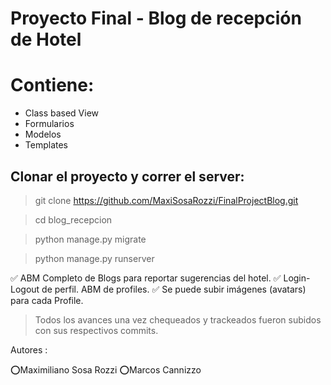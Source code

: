 # Proyecto Final - Blog de recepción de Hotel

# Contiene: 

 - Class based View
 - Formularios
 - Modelos
 - Templates

## Clonar el proyecto y correr el server:

>git clone https://github.com/MaxiSosaRozzi/FinalProjectBlog.git

> cd blog_recepcion

> python manage.py migrate

> python manage.py runserver


✅ ABM Completo de Blogs para reportar sugerencias del hotel.
✅ Login-Logout de perfil. ABM de profiles.
✅ Se puede subir imágenes (avatars) para cada Profile.



> Todos los avances una vez chequeados y trackeados fueron subidos con sus respectivos commits.

Autores :

⭕Maximiliano Sosa Rozzi
⭕Marcos Cannizzo
 
 
